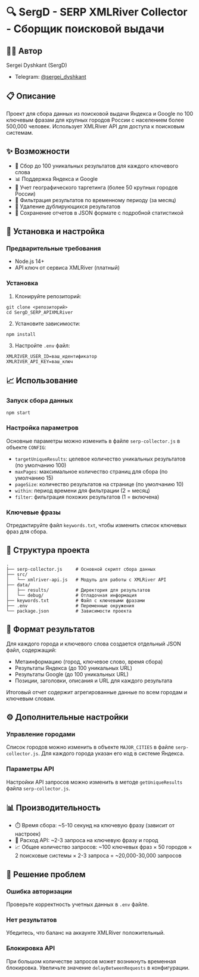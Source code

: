 # 🔍 SergD - SERP XMLRiver Collector - Сборщик поисковой выдачи

## 👨‍💻 Автор

Sergei Dyshkant (SergD)
* Telegram: [@sergei_dyshkant](https://t.me/sergei_dyshkant)

## 📋 Описание

Проект для сбора данных из поисковой выдачи Яндекса и Google по 100 ключевым фразам для крупных городов России с населением более 500,000 человек. Использует XMLRiver API для доступа к поисковым системам.

## ✨ Возможности

- 🔄 Сбор до 100 уникальных результатов для каждого ключевого слова
- 📊 Поддержка Яндекса и Google
- 📍 Учет географического таргетинга (более 50 крупных городов России)
- 📅 Фильтрация результатов по временному периоду (за месяц)
- 🧹 Удаление дублирующихся результатов
- 💾 Сохранение отчетов в JSON формате с подробной статистикой

## 🚀 Установка и настройка

### Предварительные требования

- Node.js 14+ 
- API ключ от сервиса XMLRiver (платный)

### Установка

1. Клонируйте репозиторий:
```
git clone <репозиторий>
cd SergD_SERP_APIXMLRiver
```

2. Установите зависимости:
```
npm install
```

3. Настройте `.env` файл:
```
XMLRIVER_USER_ID=ваш_идентификатор
XMLRIVER_API_KEY=ваш_ключ
```

## 📈 Использование

### Запуск сбора данных

```
npm start
```

### Настройка параметров

Основные параметры можно изменить в файле `serp-collector.js` в объекте `CONFIG`:

- `targetUniqueResults`: целевое количество уникальных результатов (по умолчанию 100)
- `maxPages`: максимальное количество страниц для сбора (по умолчанию 15)
- `pageSize`: количество результатов на странице (по умолчанию 10)
- `within`: период времени для фильтрации (2 = месяц)
- `filter`: фильтрация похожих результатов (1 = включена)

### Ключевые фразы

Отредактируйте файл `keywords.txt`, чтобы изменить список ключевых фраз для сбора.

## 📁 Структура проекта

```
.
├── serp-collector.js     # Основной скрипт сбора данных
├── src/
│   └── xmlriver-api.js   # Модуль для работы с XMLRiver API
├── data/
│   ├── results/          # Директория для результатов
│   └── debug/            # Отладочная информация
├── keywords.txt          # Файл с ключевыми фразами
├── .env                  # Переменные окружения
└── package.json          # Зависимости проекта
```

## 📝 Формат результатов

Для каждого города и ключевого слова создается отдельный JSON файл, содержащий:

- Метаинформацию (город, ключевое слово, время сбора)
- Результаты Яндекса (до 100 уникальных URL)
- Результаты Google (до 100 уникальных URL)
- Позиции, заголовки, описания и URL для каждого результата

Итоговый отчет содержит агрегированные данные по всем городам и ключевым словам.

## ⚙️ Дополнительные настройки

### Управление городами

Список городов можно изменить в объекте `MAJOR_CITIES` в файле `serp-collector.js`. Для каждого города указан его код в системе Яндекса.

### Параметры API

Настройки API запросов можно изменить в методе `getUniqueResults` файла `serp-collector.js`.

## 📊 Производительность

- ⏱️ Время сбора: ~5-10 секунд на ключевую фразу (зависит от настроек)
- 💸 Расход API: ~2-3 запроса на ключевую фразу и город
- 📈 Общее количество запросов: ~100 ключевых фраз × 50 городов × 2 поисковые системы × 2-3 запроса = ~20,000-30,000 запросов

## 🔧 Решение проблем

### Ошибка авторизации
Проверьте корректность учетных данных в `.env` файле.

### Нет результатов
Убедитесь, что баланс на аккаунте XMLRiver положительный.

### Блокировка API
При большом количестве запросов может возникнуть временная блокировка. Увеличьте значение `delayBetweenRequests` в конфигурации.
